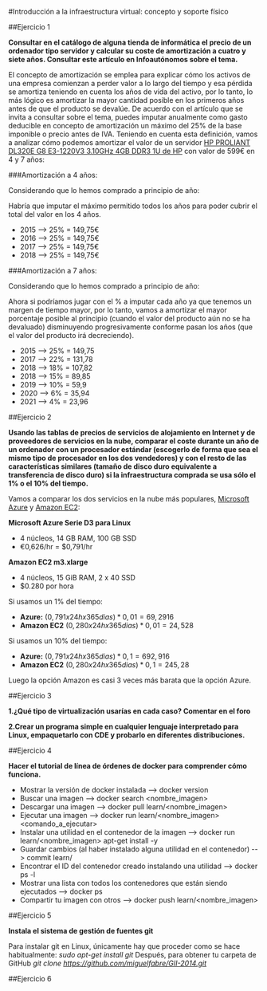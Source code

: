 #Introducción a la infraestructura virtual: concepto y soporte físico

##Ejercicio 1

**Consultar en el catálogo de alguna tienda de informática el precio de un ordenador tipo servidor y calcular su coste de amortización a cuatro y siete años. Consultar este artículo en Infoautónomos sobre el tema.**

El concepto de amortización se emplea para explicar cómo los activos de una empresa comienzan a perder valor a lo largo del tiempo y esa pérdida se amortiza teniendo en cuenta los años de vida del activo, por lo tanto, lo más lógico es amortizar la mayor cantidad posible en los primeros años antes de que el producto se devalúe. De acuerdo con el artículo que se invita a consultar sobre el tema, puedes imputar anualmente como gasto deducible en concepto de amortización un máximo del 25% de la base imponible o precio antes de IVA.
Teniendo en cuenta esta definición, vamos a analizar cómo podemos amortizar el valor de un servidor [HP PROLIANT DL320E G8 E3-1220V3 3.10GHz 4GB DDR3 1U de HP](https://www.arturogoga.com/2011/12/23/tutorial-markdown-manera-simple-de-crear-texto-con-formato-especiales/) con valor de 599€ en 4 y 7 años:

###Amortización a 4 años:

Considerando que lo hemos comprado a principio de año:

Habría que imputar el máximo permitido todos los años para poder cubrir el total del valor en los 4 años.

* 2015 --> 25% = 149,75€
* 2016 --> 25% = 149,75€
* 2017 --> 25% = 149,75€
* 2018 --> 25% = 149,75€
	
###Amortización a 7 años:

Considerando que lo hemos comprado a principio de año:

Ahora si podríamos jugar con el % a imputar cada año ya que tenemos un margen de tiempo mayor, por lo tanto, vamos a amortizar el mayor porcentaje posible al principio (cuando el valor del producto aún no se ha devaluado) disminuyendo progresivamente conforme pasan los años (que el valor del producto irá decreciendo).

* 2015 --> 25% = 149,75
* 2017 --> 22% = 131,78
* 2018 --> 18% = 107,82
* 2018 --> 15% = 89,85
* 2019 --> 10% = 59,9
* 2020 -->  6% = 35,94
* 2021 -->  4% = 23,96

##Ejercicio 2

**Usando las tablas de precios de servicios de alojamiento en Internet y de proveedores de servicios en la nube, comparar el coste durante un año de un ordenador con un procesador estándar (escogerlo de forma que sea el mismo tipo de procesador en los dos vendedores) y con el resto de las características similares (tamaño de disco duro equivalente a transferencia de disco duro) si la infraestructura comprada se usa sólo el 1% o el 10% del tiempo.**

Vamos a comparar los dos servicios en la nube más populares, [Microsoft Azure](http://azure.microsoft.com/es-es/pricing/calculator/?scenario=virtual-machines) y [Amazon EC2](http://aws.amazon.com/es/ec2/pricing/):

**Microsoft Azure Serie D3 para Linux**
* 4 núcleos, 14 GB RAM, 100 GB SSD
* €0,626/hr = $0,791/hr

**Amazon EC2 m3.xlarge**
* 4 núcleos, 15 GiB RAM, 2 x 40 SSD
* $0.280 por hora

Si usamos un 1% del tiempo:
 * **Azure:** ($0,791x24hx365dias)*0,01 = 69,2916$
 * **Amazon EC2** ($0,280x24hx365dias)*0,01 = 24,528$ 
 
Si usamos un 10% del tiempo:
 * **Azure:** ($0,791x24hx365dias)*0,1 = 692,916$
 * **Amazon EC2** ($0,280x24hx365dias)*0,1 = 245,28$ 
 
Luego la opción Amazon es casi 3 veces más barata que la opción Azure.

##Ejercicio 3

**1.¿Qué tipo de virtualización usarías en cada caso? Comentar en el foro**


**2.Crear un programa simple en cualquier lenguaje interpretado para Linux, empaquetarlo con CDE y probarlo en diferentes distribuciones.**


##Ejercicio 4

**Hacer el tutorial de línea de órdenes de docker para comprender cómo funciona.**

- Mostrar la versión de docker instalada --> docker version
- Buscar una imagen --> docker search <nombre_imagen>
- Descargar una imagen --> docker pull learn/<nombre_imagen>
- Ejecutar una imagen --> docker run learn/<nombre_imagen> <comando_a_ejecutar>
- Instalar una utilidad en el contenedor de la imagen --> docker run learn/<nombre_imagen> apt-get install -y <utilidad>
- Guardar cambios (al haber instalado alguna utilidad en el contenedor) --> commit <ID> learn/<utilidad>
- Encontrar el ID del contenedor creado instalando una utilidad --> docker ps -l
- Mostrar una lista con todos los contenedores que están siendo ejecutados --> docker ps
- Compartir tu imagen con otros --> docker push learn/<nombre_imagen>

##Ejercicio 5

**Instala el sistema de gestión de fuentes git**

Para instalar git en Linux, únicamente hay que proceder como se hace habitualmente:
*sudo apt-get install git*
Después, para obtener tu carpeta de GitHub
*git clone https://github.com/miguelfabre/GII-2014.git*

##Ejercicio 6


